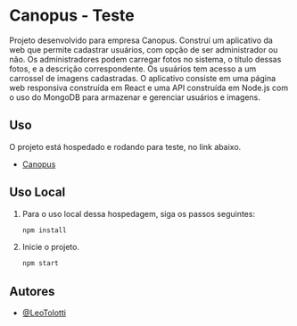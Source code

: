 # Canopus - Teste

Projeto desenvolvido para empresa Canopus.
Construí um aplicativo da web que permite cadastrar usuários, com opção de ser administrador ou não.
Os administradores podem carregar fotos no sistema, o título dessas fotos, e a descrição correspondente.
Os usuários tem acesso a um carrossel de imagens cadastradas.
O aplicativo consiste em uma página web responsiva construída em React e uma API construída em Node.js com o uso do MongoDB para armazenar e gerenciar usuários e imagens.

## Uso

O projeto está hospedado e rodando para teste, no link abaixo.

- [Canopus](https://testeimagens.netlify.app/)

## Uso Local

1. Para o uso local dessa hospedagem, siga os passos seguintes:
   ```bash
   npm install
   ```
2. Inicie o projeto.
   ```bash
   npm start
   ```

## Autores

- [@LeoTolotti](https://github.com/LeoTolotti)
